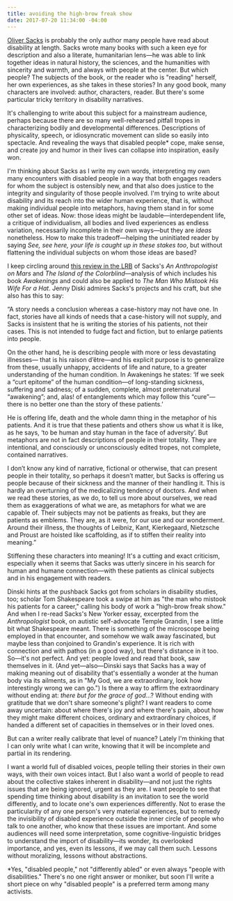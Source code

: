 ```yaml
---
title: avoiding the high-brow freak show
date: 2017-07-20 11:34:00 -04:00
---
```


[Oliver Sacks](http://www.oliversacks.com/) is probably the only author many people have read about disability at length. Sacks wrote many books with such a keen eye for description and also a literate, humanitarian lens—he was able to link together ideas in natural history, the sciences, and the humanities with sincerity and warmth, and always with people at the center. But which people? The subjects of the book, or the reader who is "reading" herself, her own experiences, as she takes in these stories? In any good book, many characters are involved: author, characters, reader. But there's some particular tricky territory in disability narratives.

It's challenging to write about this subject for a mainstream audience, perhaps because there are so many well-rehearsed pitfall tropes in characterizing bodily and developmental differences. Descriptions of physicality, speech, or idiosyncratic movement can slide so easily into spectacle. And revealing the ways that disabled people* cope, make sense, and create joy and humor in their lives can collapse into inspiration, easily won.

I'm thinking about Sacks as I write my own words, interpreting my own many encounters with disabled people in a way that both engages readers for whom the subject is ostensibly new, and that also does justice to the integrity and singularity of those people involved. I'm trying to write about disability and its reach into the wider human experience, that is, without making individual people into metaphors, having them stand in for some other set of ideas. Now: those ideas might be laudable—interdependent life, a critique of individualism, all bodies and lived experiences as endless variation, necessarily incomplete in their own ways—but they are *ideas* nonetheless. How to make this tradeoff—helping the uninitiated reader by saying *See, see here, your life is caught up in these stakes too*, but without flattening the individual subjects on whom those ideas are based?

I keep circling around [this review in the LRB](https://www.lrb.co.uk/v18/n20/jenny-diski/life-death-and-the-whole-damn-thing) of Sacks's *An Anthropologist on Mars* and *The Island of the Colorblind*—analysis of which includes his book *Awakenings* and could also be applied to *The Man Who Mistook His Wife For a Hat*. Jenny Diski admires Sacks's projects and his craft, but she also has this to say:

“A story needs a conclusion whereas a case-history may not have one. In fact, stories have all kinds of needs that a case-history will not supply, and Sacks is insistent that he is writing the stories of his patients, not their cases. This is not intended to fudge fact and fiction, but to enlarge patients into people. 

On the other hand, he is describing people with more or less devastating illnesses— that is his raison d’être—and his explicit purpose is to generalize from these, usually unhappy, accidents of life and nature, to a greater understanding of the human condition. In Awakenings he states: ‘If we seek a “curt epitome” of the human condition—of long-standing sickness, suffering and sadness; of a sudden, complete, almost preternatural “awakening”; and, alas! of entanglements which may follow this “cure”—there is no better one than the story of these patients.’ 

He is offering life, death and the whole damn thing in the metaphor of his patients. And it is true that these patients and others show us what it is like, as he says, ‘to be human and stay human in the face of adversity’. But metaphors are not in fact descriptions of people in their totality. They are intentional, and consciously or unconsciously edited tropes, not complete, contained narratives. 

I don’t know any kind of narrative, fictional or otherwise, that can present people in their totality, so perhaps it doesn’t matter, but Sacks is offering us people because of their sickness and the manner of their handling it. This is hardly an overturning of the medicalizing tendency of doctors. And when we read these stories, as we do, to tell us more about ourselves, we read them as exaggerations of what we are, as metaphors for what we are capable of. Their subjects may not be patients as freaks, but they are patients as emblems. They are, as it were, for our use and our wonderment. Around their illness, the thoughts of Leibniz, Kant, Kierkegaard, Nietzsche and Proust are hoisted like scaffolding, as if to stiffen their reality into meaning.”


Stiffening these characters into meaning! It's a cutting and exact criticism, especially when it seems that Sacks was utterly sincere in his search for human and humane connection—with these patients as clinical subjects and in his engagement with readers.

Dinski hints at the pushback Sacks got from scholars in disability studies, too; scholar Tom Shakespeare took a swipe at him as "the man who mistook his patients for a career," calling his body of work a "high-brow freak show." And when I re-read Sacks's New Yorker essay, excerpted from the *Anthropologist* book, on autistic self-advocate Temple Grandin, I see a little bit what Shakespeare meant. There is something of the microscope being employed in that encounter, and somehow we walk away fascinated, but maybe less than conjoined to Grandin's experience. It is rich with connection and with pathos (in a good way), but there's distance in it too. So—it's not perfect. And yet: people loved and read that book, saw themselves in it. (And yet—also—Dinski says that Sacks has a way of making meaning out of disability that's essentially a wonder at the human body via its ailments, as in "My God, we are extraordinary, look how interestingly wrong we can go.") Is there a way to affirm the extraordinary without ending at: *there but for the grace of god*...? Without ending with gratitude that we don't share someone's plight? I want readers to come away uncertain: about where there's joy and where there's pain, about how they might make different choices, ordinary and extraordinary choices, if handed a different set of capacities in themselves or in their loved ones.

But can a writer really calibrate that level of nuance? Lately I'm thinking that I can only write what I can write, knowing that it will be incomplete and partial in its rendering. 

I want a world full of disabled voices, people telling their stories in their own ways, with their own voices intact. But I also want a world of people to read about the collective stakes inherent in disability—and not just the rights issues that are being ignored, urgent as they are. I want people to see that spending time thinking about disability is an invitation to see the world differently, and to locate one's own experiences differently. Not to erase the particularity of any one person's very material experiences, but to remedy the invisibility of disabled experience outside the inner circle of people who talk to one another, who know that these issues are important. And some audiences will need some interpretation, some cognitive-linguistic bridges to understand the import of disability—its wonder, its overlooked importance, and yes, even its lessons, if we may call them such. Lessons without moralizing, lessons without abstractions.

*Yes, "disabled people," not "differently abled" or even always "people with disabilities." There's no one right answer or moniker, but soon I'll write a short piece on why "disabled people" is a preferred term among many activists.